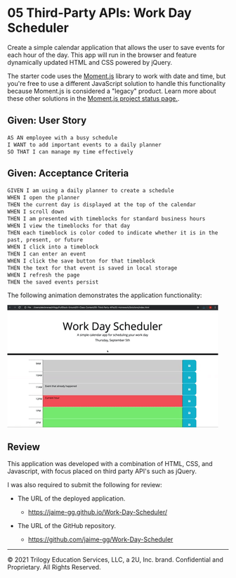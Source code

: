 # 05 Third-Party APIs: Work Day Scheduler

Create a simple calendar application that allows the user to save events for each hour of the day. This app will run in the browser and feature dynamically updated HTML and CSS powered by jQuery.

The starter code uses the [Moment.js](https://momentjs.com/) library to work with date and time, but you're free to use a different JavaScript solution to handle this functionality because Moment.js is considered a "legacy" product. Learn more about these other solutions in the [Moment.js project status page.](https://momentjs.com/docs/#/-project-status/).

## Given: User Story

```
AS AN employee with a busy schedule
I WANT to add important events to a daily planner
SO THAT I can manage my time effectively
```

## Given: Acceptance Criteria

```
GIVEN I am using a daily planner to create a schedule
WHEN I open the planner
THEN the current day is displayed at the top of the calendar
WHEN I scroll down
THEN I am presented with timeblocks for standard business hours
WHEN I view the timeblocks for that day
THEN each timeblock is color coded to indicate whether it is in the past, present, or future
WHEN I click into a timeblock
THEN I can enter an event
WHEN I click the save button for that timeblock
THEN the text for that event is saved in local storage
WHEN I refresh the page
THEN the saved events persist
```

The following animation demonstrates the application functionality:

![Work Day Scheduler app with color-coded time slots shows a new event being typed in the 5PM slot.](./Assets/05-third-party-apis-homework-demo.gif)

## Review
This application was developed with a combination of HTML, CSS, and Javascript, with focus placed on third party API's such as jQuery. 

I was also required to submit the following for review:

* The URL of the deployed application.
    * https://jaime-gg.github.io/Work-Day-Scheduler/ 

* The URL of the GitHub repository.
    * https://github.com/jaime-gg/Work-Day-Scheduler

---
© 2021 Trilogy Education Services, LLC, a 2U, Inc. brand. Confidential and Proprietary. All Rights Reserved.
